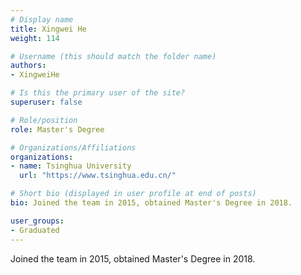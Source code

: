 ```yaml
---
# Display name
title: Xingwei He
weight: 114

# Username (this should match the folder name)
authors:
- XingweiHe

# Is this the primary user of the site?
superuser: false

# Role/position
role: Master's Degree

# Organizations/Affiliations
organizations:
- name: Tsinghua University
  url: "https://www.tsinghua.edu.cn/"

# Short bio (displayed in user profile at end of posts)
bio: Joined the team in 2015, obtained Master's Degree in 2018.

user_groups:
- Graduated
---
```


Joined the team in 2015, obtained Master's Degree in 2018.